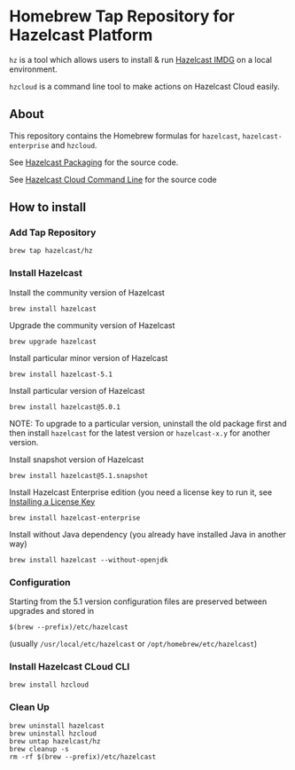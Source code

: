 # Homebrew Tap Repository for Hazelcast Platform

`hz` is a tool which allows users to install & run [Hazelcast IMDG](https://hazelcast.org/imdg/) on a local environment.

`hzcloud` is a command line tool to make actions on Hazelcast Cloud easily.

## About

This repository contains the Homebrew formulas for `hazelcast`, `hazelcast-enterprise` and  `hzcloud`.

See [Hazelcast Packaging](https://github.com/hazelcast/hazelcast-packaging) for the source code.

See [Hazelcast Cloud Command Line](https://github.com/hazelcast/hazelcast-cloud-cli) for the source code

## How to install

### Add Tap Repository

    brew tap hazelcast/hz

### Install Hazelcast

Install the community version of Hazelcast

    brew install hazelcast 

Upgrade the community version of Hazelcast

    brew upgrade hazelcast 

Install particular minor version of Hazelcast

    brew install hazelcast-5.1

Install particular version of Hazelcast

    brew install hazelcast@5.0.1

NOTE: To upgrade to a particular version, uninstall the old package first 
and then install `hazelcast` for the latest version or `hazelcast-x.y` for another version.

Install snapshot version of Hazelcast

    brew install hazelcast@5.1.snapshot

Install Hazelcast Enterprise edition (you need a license key to run it,
see [Installing a License Key](https://docs.hazelcast.com/hazelcast/latest/getting-started/get-started-enterprise#installing-a-license-key)

    brew install hazelcast-enterprise

Install without Java dependency (you already have installed Java in 
another way)

    brew install hazelcast --without-openjdk

### Configuration

Starting from the 5.1 version configuration files are preserved between upgrades and stored in

    $(brew --prefix)/etc/hazelcast

(usually `/usr/local/etc/hazelcast` or `/opt/homebrew/etc/hazelcast`)

### Install Hazelcast CLoud CLI

    brew install hzcloud

### Clean Up

    brew uninstall hazelcast
    brew uninstall hzcloud
    brew untap hazelcast/hz
    brew cleanup -s
    rm -rf $(brew --prefix)/etc/hazelcast
